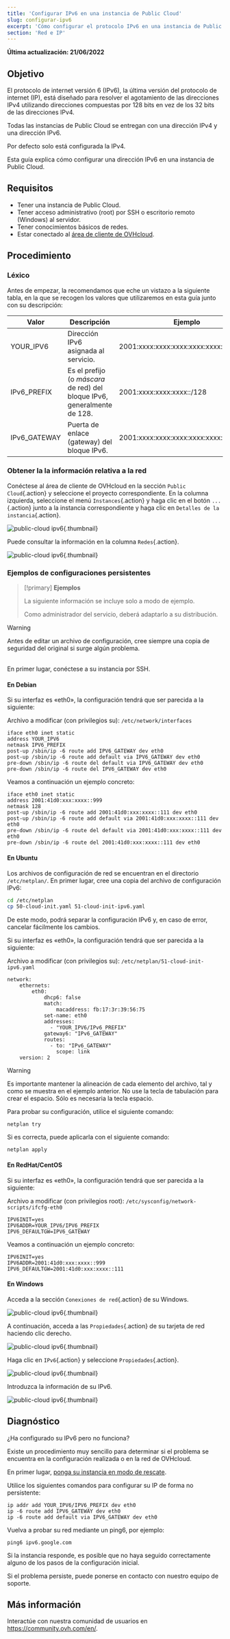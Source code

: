 ```yaml
---
title: 'Configurar IPv6 en una instancia de Public Cloud'
slug: configurar-ipv6
excerpt: 'Cómo configurar el protocolo IPv6 en una instancia de Public Cloud'
section: 'Red e IP'
---
```


**Última actualización: 21/06/2022**

## Objetivo
El protocolo de internet versión 6 (IPv6), la última versión del protocolo de internet (IP), está diseñado para resolver el agotamiento de las direcciones IPv4 utilizando direcciones compuestas por 128 bits en vez de los 32 bits de las direcciones IPv4.

Todas las instancias de Public Cloud se entregan con una dirección IPv4 y una dirección IPv6.

Por defecto solo está configurada la IPv4.

Esta guía explica cómo configurar una dirección IPv6 en una instancia de Public Cloud.

## Requisitos

* Tener una instancia de Public Cloud.
* Tener acceso administrativo (root) por SSH o escritorio remoto (Windows) al servidor.
* Tener conocimientos básicos de redes.
* Estar conectado al [área de cliente de OVHcloud](https://ca.ovh.com/auth/?action=gotomanager&from=https://www.ovh.com/world/&ovhSubsidiary=ws).

## Procedimiento

### Léxico

Antes de empezar, la recomendamos que eche un vistazo a la siguiente tabla, en la que se recogen los valores que utilizaremos en esta guía junto con su descripción:

|Valor|Descripción|Ejemplo|
|---|---|---|
|YOUR_IPV6|Dirección IPv6 asignada al servicio.|2001:xxxx:xxxx:xxxx:xxxx:xxxx:xxxx:yyyy|
|IPv6_PREFIX|Es el prefijo (o *máscara* de red) del bloque IPv6, generalmente de 128.|2001:xxxx:xxxx:xxxx::/128|
|IPv6_GATEWAY|Puerta de enlace (gateway) del bloque IPv6.|2001:xxxx:xxxx:xxxx:xxxx:xxxx:xxxx:zzzz|


### Obtener la la información relativa a la red

Conéctese al área de cliente de OVHcloud en la sección `Public Cloud`{.action} y seleccione el proyecto correspondiente. En la columna izquierda, seleccione el menú `Instances`{.action} y haga clic en el botón `...`{.action} junto a la instancia correspondiente y haga clic en `Detalles de la instancia`{.action}.

![public-cloud ipv6](images/pci2022.png){.thumbnail}

Puede consultar la información en la columna `Redes`{.action}.

![public-cloud ipv6](images/pci2022.1.png){.thumbnail}

### Ejemplos de configuraciones persistentes

> [!primary] **Ejemplos**
> 
>La siguiente información se incluye solo a modo de ejemplo.
>
>Como administrador del servicio, deberá adaptarlo a su distribución.
>

> [!warning]
>
> Antes de editar un archivo de configuración, cree siempre una copia de seguridad del original si surge algún problema.
>

<br>En primer lugar, conéctese a su instancia por SSH.

#### **En Debian**

Si su interfaz es «eth0», la configuración tendrá que ser parecida a la siguiente:

Archivo a modificar (con privilegios su): `/etc/network/interfaces`

```
iface eth0 inet static
address YOUR_IPV6
netmask IPV6_PREFIX
post-up /sbin/ip -6 route add IPV6_GATEWAY dev eth0
post-up /sbin/ip -6 route add default via IPV6_GATEWAY dev eth0
pre-down /sbin/ip -6 route del default via IPV6_GATEWAY dev eth0
pre-down /sbin/ip -6 route del IPV6_GATEWAY dev eth0
```

Veamos a continuación un ejemplo concreto:

```
iface eth0 inet static
address 2001:41d0:xxx:xxxx::999
netmask 128
post-up /sbin/ip -6 route add 2001:41d0:xxx:xxxx::111 dev eth0
post-up /sbin/ip -6 route add default via 2001:41d0:xxx:xxxx::111 dev eth0
pre-down /sbin/ip -6 route del default via 2001:41d0:xxx:xxxx::111 dev eth0
pre-down /sbin/ip -6 route del 2001:41d0:xxx:xxxx::111 dev eth0
```

#### **En Ubuntu**

Los archivos de configuración de red se encuentran en el directorio `/etc/netplan/`. En primer lugar, cree una copia del archivo de configuración IPv6:

```bash
cd /etc/netplan
cp 50-cloud-init.yaml 51-cloud-init-ipv6.yaml
```

De este modo, podrá separar la configuración IPv6 y, en caso de error, cancelar fácilmente los cambios.

Si su interfaz es «eth0», la configuración tendrá que ser parecida a la siguiente:

Archivo a modificar (con privilegios su): `/etc/netplan/51-cloud-init-ipv6.yaml`

```
network:
    ethernets:
        eth0:
            dhcp6: false
            match:
                macaddress: fb:17:3r:39:56:75
            set-name: eth0
            addresses:
              - "YOUR_IPV6/IPv6_PREFIX"
            gateway6: "IPv6_GATEWAY"
            routes:
              - to: "IPv6_GATEWAY"
                scope: link
    version: 2
```

> [!warning]
>
> Es importante mantener la alineación de cada elemento del archivo, tal y como se muestra en el ejemplo anterior. No use la tecla de tabulación para crear el espacio. Sólo es necesaria la tecla espacio.
>

Para probar su configuración, utilice el siguiente comando:

```
netplan try
```

Si es correcta, puede aplicarla con el siguiente comando:

```
netplan apply
```

#### **En RedHat/CentOS**

Si su interfaz es «eth0», la configuración tendrá que ser parecida a la siguiente:

Archivo a modificar (con privilegios root): `/etc/sysconfig/network-scripts/ifcfg-eth0`

```
IPV6INIT=yes
IPV6ADDR=YOUR_IPV6/IPV6_PREFIX
IPV6_DEFAULTGW=IPV6_GATEWAY
```

Veamos a continuación un ejemplo concreto:

```
IPV6INIT=yes
IPV6ADDR=2001:41d0:xxx:xxxx::999
IPV6_DEFAULTGW=2001:41d0:xxx:xxxx::111
```

#### **En Windows**

Acceda a la sección `Conexiones de red`{.action} de su Windows.

![public-cloud ipv6](images/pcipv63.png){.thumbnail}

A continuación, acceda a las `Propiedades`{.action} de su tarjeta de red haciendo clic derecho.

![public-cloud ipv6](images/pcipv64.png){.thumbnail}

Haga clic en `IPv6`{.action} y seleccione `Propiedades`{.action}.

![public-cloud ipv6](images/pcipv65.png){.thumbnail}

Introduzca la información de su IPv6.

![public-cloud ipv6](images/pcipv66.png){.thumbnail}

## Diagnóstico

¿Ha configurado su IPv6 pero no funciona? 

Existe un procedimiento muy sencillo para determinar si el problema se encuentra en la configuración realizada o en la red de OVHcloud.

En primer lugar, [ponga su instancia en modo de rescate](../poner_una_instancia_en_modo_de_rescate/).

Utilice los siguientes comandos para configurar su IP de forma no persistente:

```
ip addr add YOUR_IPV6/IPV6_PREFIX dev eth0
ip -6 route add IPV6_GATEWAY dev eth0
ip -6 route add default via IPV6_GATEWAY dev eth0
```

Vuelva a probar su red mediante un ping6, por ejemplo:

```
ping6 ipv6.google.com
```
Si la instancia responde, es posible que no haya seguido correctamente alguno de los pasos de la configuración inicial.

Si el problema persiste, puede ponerse en contacto con nuestro equipo de soporte.

## Más información

Interactúe con nuestra comunidad de usuarios en <https://community.ovh.com/en/>.
